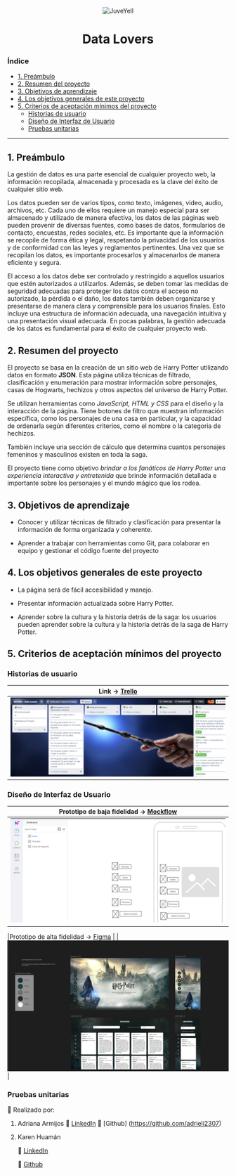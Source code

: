 <div>
<p style = 'text-align:center;'>
<img src="https://i.pinimg.com/236x/70/e1/45/70e145346df6fc72c01fa675922268da.jpg" alt="JuveYell" width="350px" height="100px">
</p>
<h1 style = 'text-align:center;'> Data Lovers</h1>
</div>

### Índice


- [1. Preámbulo](#1-preámbulo)
- [2. Resumen del proyecto](#2-resumen-del-proyecto)
- [3. Objetivos de aprendizaje](#3-objetivos-de-aprendizaje)
- [4. Los objetivos generales de este proyecto](#4-los-objetivos-generales-de-este-proyecto)
- [5. Criterios de aceptación mínimos del proyecto](#5-criterios-de-aceptación-mínimos-del-proyecto)
  - [Historias de usuario](#historias-de-usuario)
  - [Diseño de Interfaz de Usuario](#diseño-de-interfaz-de-usuario)
  - [Pruebas unitarias](#pruebas-unitarias)

***

## 1. Preámbulo

La gestión de datos es una parte esencial de cualquier proyecto web, la información recopilada, almacenada y procesada es la clave del éxito de cualquier sitio web.

Los datos pueden ser de varios tipos, como texto, imágenes, video, audio, archivos, etc. Cada uno de ellos requiere un manejo especial para ser almacenado y utilizado de manera efectiva, los datos de las páginas web pueden provenir de diversas fuentes, como bases de datos, formularios de contacto, encuestas, redes sociales, etc. Es importante que la información se recopile de forma ética y legal, respetando la privacidad de los usuarios y de conformidad con las leyes y reglamentos pertinentes. Una vez que se recopilan los datos, es importante procesarlos y almacenarlos de manera eficiente y segura.

El acceso a los datos debe ser controlado y restringido a aquellos usuarios que estén autorizados a utilizarlos. Además, se deben tomar las medidas de seguridad adecuadas para proteger los datos contra el acceso no autorizado, la pérdida o el daño, los datos también deben organizarse y presentarse de manera clara y comprensible para los usuarios finales. Esto incluye una estructura de información adecuada, una navegación intuitiva y una presentación visual adecuada. En pocas palabras, la gestión adecuada de los datos es fundamental para el éxito de cualquier proyecto web.

## 2. Resumen del proyecto

El proyecto se basa en la creación de un sitio web de Harry Potter utilizando datos en formato **JSON**. Esta página utiliza técnicas de filtrado, clasificación y enumeración para mostrar información sobre personajes, casas de Hogwarts, hechizos y otros aspectos del universo de Harry Potter.

Se utilizan herramientas como _JavaScript, HTML y CSS_ para el diseño y la interacción de la página. Tiene botones de filtro que muestran información específica, como los personajes de una casa en particular, y la capacidad de ordenarla según diferentes criterios, como el nombre o la categoria de hechizos.

También incluye una sección de cálculo que determina cuantos personajes femeninos y masculinos existen en toda la saga.

El proyecto tiene como objetivo _brindar a los fanáticos de Harry Potter una experiencia interactiva y entretenida_ que brinde información detallada e importante sobre los personajes y el mundo mágico que los rodea.

## 3. Objetivos de aprendizaje

* Conocer y utilizar técnicas de filtrado y clasificación para presentar la información de forma organizada y coherente.

* Aprender a trabajar con herramientas como Git, para colaborar en equipo y gestionar el código fuente del proyecto

## 4. Los objetivos generales de este proyecto

* La página será de fácil accesibilidad y manejo.
  
* Presentar información actualizada sobre Harry Potter.

* Aprender sobre la cultura y la historia detrás de la saga: los usuarios pueden aprender sobre la cultura y la historia detrás de la saga de Harry Potter.

## 5. Criterios de aceptación mínimos del proyecto

### Historias de usuario


|Link -> [Trello](https://github.com/yoelexe/)  |
|----------|
|![Tablero de Trello](/img/HU.png)     |

### Diseño de Interfaz de Usuario

|Prototipo de baja fidelidad -> [Mockflow](https://wireframepro.mockflow.com/view/MesWMYXYPob)  |
|----------|
|![Mockflow](/img/mockflow.png)     |

|Prototipo de alta fidelidad -> [Figma](https://www.figma.com/file/iqNb4bIsn1cE9LKmeFoqJb/data-lover-harry?node-id=0-1&t=lylvbfcNodgK1Hua-0)  |
|![Figma](/img/FIGMA.png)     |

### Pruebas unitarias


🧵 Realizado por:

1.  Adriana Armijos 
       🧰 [LinkedIn](https://www.linkedin.com/in/adriana-armijos-721385185/) 
     👾 [Github] (https://github.com/adrieli2307)
2.  Karen Huamán
   
     🧰 [LinkedIn](https://www.linkedin.com/in/martihuaman/)

     👾 [Github](https://github.com/yoelexe/)


  

